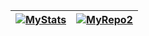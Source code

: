 <!-- 
# Useful links for visitors:
- GH Stats: https://github.com/anuraghazra/github-readme-stats 
-->

|[![MyStats][1]][2]|[![MyRepo2][3]][4]|
|:-----------------|:-----------------|


[1]: https://github-readme-stats.vercel.app/api?username=Apocryphon-X&count_private=true&show_icons=true
[2]: https://github.com/Apocryphon-X

[3]: https://github-readme-stats.vercel.app/api/pin/?username=Apocryphon-X&repo=omegaup-cli&show_owner=true
[4]: https://github.com/Apocryphon-X/omegaup-cli
